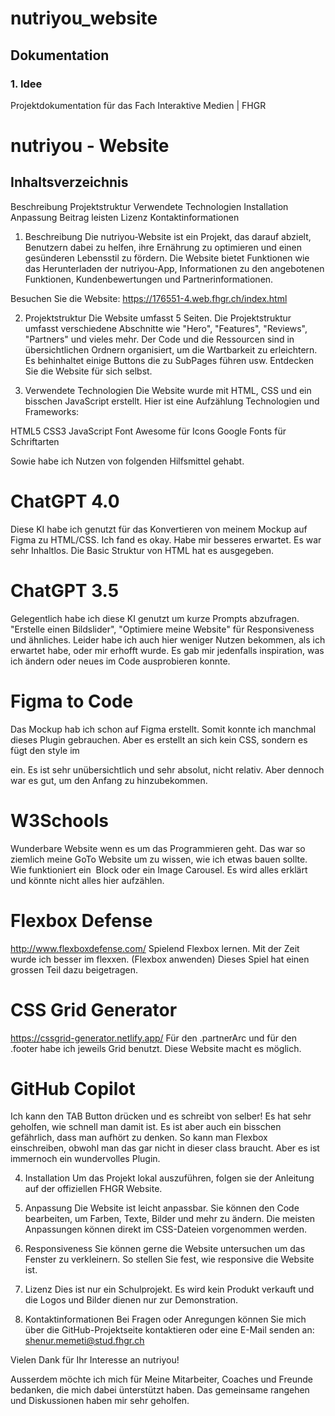 # nutriyou_website
## Dokumentation
### 1. Idee

Projektdokumentation für das Fach Interaktive Medien | FHGR

# nutriyou - Website
## Inhaltsverzeichnis
Beschreibung
Projektstruktur
Verwendete Technologien
Installation
Anpassung
Beitrag leisten
Lizenz
Kontaktinformationen

1. Beschreibung
Die nutriyou-Website ist ein Projekt, das darauf abzielt, Benutzern dabei zu helfen, ihre Ernährung zu optimieren und einen gesünderen Lebensstil zu fördern. Die Website bietet Funktionen wie das Herunterladen der nutriyou-App, Informationen zu den angebotenen Funktionen, Kundenbewertungen und Partnerinformationen.

Besuchen Sie die Website: https://176551-4.web.fhgr.ch/index.html

2. Projektstruktur
Die Website umfasst 5 Seiten. Die Projektstruktur umfasst verschiedene Abschnitte wie "Hero", "Features", "Reviews", "Partners" und vieles mehr. Der Code und die Ressourcen sind in übersichtlichen Ordnern organisiert, um die Wartbarkeit zu erleichtern.
Es behinhaltet einige Buttons die zu SubPages führen usw. Entdecken Sie die Website für sich selbst.

3. Verwendete Technologien
Die Website wurde mit HTML, CSS und ein bisschen JavaScript erstellt. Hier ist eine Aufzählung Technologien und Frameworks:

HTML5
CSS3
JavaScript
Font Awesome für Icons
Google Fonts für Schriftarten

Sowie habe ich Nutzen von folgenden Hilfsmittel gehabt.
# ChatGPT 4.0
Diese KI habe ich genutzt für das Konvertieren von meinem Mockup auf Figma zu HTML/CSS. Ich fand es okay. Habe mir besseres erwartet. Es war sehr Inhaltlos. Die Basic Struktur von HTML hat es ausgegeben.
# ChatGPT 3.5
Gelegentlich habe ich diese KI genutzt um kurze Prompts abzufragen. "Erstelle einen Bildslider", "Optimiere meine Website" für Responsiveness und ähnliches. Leider habe ich auch hier weniger Nutzen bekommen, als ich erwartet habe, oder mir erhofft wurde. Es gab mir jedenfalls inspiration, was ich ändern oder neues im Code ausprobieren konnte.
# Figma to Code
Das Mockup hab ich schon auf Figma erstellt. Somit konnte ich manchmal dieses Plugin gebrauchen. Aber es erstellt an sich kein CSS, sondern es fügt den style im <div> ein. Es ist sehr unübersichtlich und sehr absolut, nicht relativ. Aber dennoch war es gut, um den Anfang zu hinzubekommen.
# W3Schools
Wunderbare Website wenn es um das Programmieren geht. Das war so ziemlich meine GoTo Website um zu wissen, wie ich etwas bauen sollte. Wie funktioniert ein <img> Block oder ein Image Carousel. Es wird alles erklärt und könnte nicht alles hier aufzählen.
# Flexbox Defense
http://www.flexboxdefense.com/
Spielend Flexbox lernen. Mit der Zeit wurde ich besser im flexxen. (Flexbox anwenden) Dieses Spiel hat einen grossen Teil dazu beigetragen.
# CSS Grid Generator
https://cssgrid-generator.netlify.app/
Für den .partnerArc und für den .footer habe ich jeweils Grid benutzt. Diese Website macht es möglich.
# GitHub Copilot
Ich kann den TAB Button drücken und es schreibt von selber!
Es hat sehr geholfen, wie schnell man damit ist. Es ist aber auch ein bisschen gefährlich, dass man aufhört zu denken. So kann man Flexbox einschreiben, obwohl man das gar nicht in dieser class braucht. Aber es ist immernoch ein wundervolles Plugin.

4. Installation
Um das Projekt lokal auszuführen, folgen sie der Anleitung auf der offiziellen FHGR Website.

5. Anpassung
Die Website ist leicht anpassbar. Sie können den Code bearbeiten, um Farben, Texte, Bilder und mehr zu ändern. Die meisten Anpassungen können direkt im CSS-Dateien vorgenommen werden.

6. Responsiveness
Sie können gerne die Website untersuchen um das Fenster zu verkleinern. So stellen Sie fest, wie responsive die Website ist.

7. Lizenz
Dies ist nur ein Schulprojekt. Es wird kein Produkt verkauft und die Logos und Bilder dienen nur zur Demonstration.

8. Kontaktinformationen
Bei Fragen oder Anregungen können Sie mich über die GitHub-Projektseite kontaktieren oder eine E-Mail senden an: shenur.memeti@stud.fhgr.ch

Vielen Dank für Ihr Interesse an nutriyou!

Ausserdem möchte ich mich für Meine Mitarbeiter, Coaches und Freunde bedanken, die mich dabei ünterstützt haben. Das gemeinsame rangehen und Diskussionen haben mir sehr geholfen.